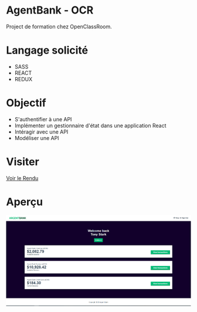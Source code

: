 # AgentBank - OCR

Project de formation chez OpenClassRoom.

# Langage solicité

- SASS
- REACT
- REDUX

# Objectif

- S'authentifier à une API
- Implémenter un gestionnaire d'état dans une application React
- Intéragir avec une API
- Modéliser une API

# Visiter

[Voir le Rendu](https://nerion-1337.github.io/SportSee-OCR/)

# Aperçu

![screenshot du site](./maquette.png)